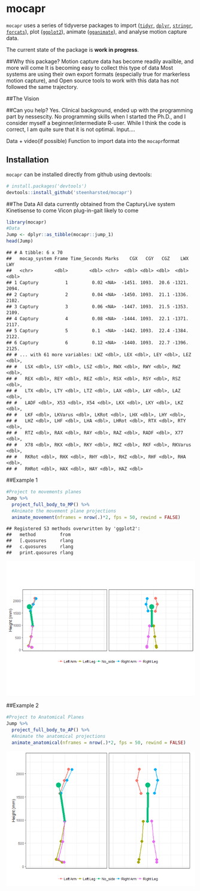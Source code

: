 mocapr
================

<!-- README.md is generated from README.Rmd. Please edit that file -->

`mocapr` uses a series of tidyverse packages to import
([`tidyr`](https://github.com/tidyverse/tidyr),
[`dplyr`](https://github.com/tidyverse/dplyr),
[`stringr`](https://github.com/tidyverse/stringr),
[`forcats`](https://github.com/tidyverse/forcats)), plot
([`ggplot2`](https://github.com/tidyverse/ggplot2)), animate
([`gganimate`](https://github.com/thomasp85/gganimate)), and analyse
motion capture data.

The current state of the package is **work in progress**.

\#\#Why this package? Motion capture data has become readily availble,
and more will come It is becoming easy to collect this type of data Most
systems are using their own export formats (especially true for
markerless motion capture), and Open source tools to work with this data
has not followed the same trajectory.

\#\#The Vision

\#\#Can you help? Yes. Clinical background, ended up with the
programming part by nessescity. No programming skills when I started the
Ph.D., and I consider myself a beginner/intermediate R-user. While I
think the code is correct, I am quite sure that it is not optimal.
Input….

Data + video(if possible) Function to import data into the
`mocapr`format

## Installation

`mocapr` can be installed directly from github using devtools:

``` r
# install.packages('devtools')
devtools::install_github('steenharsted/mocapr')
```

\#\#The Data All data currently obtained from the CapturyLive system
Kinetisense to come Vicon plug-in-gait likely to come

``` r
library(mocapr)
#Data
Jump <- dplyr::as_tibble(mocapr::jump_1)
head(Jump)
```

    ## # A tibble: 6 x 70
    ##   mocap_system Frame Time_Seconds Marks    CGX   CGY   CGZ    LWX   LWY
    ##   <chr>        <dbl>        <dbl> <chr>  <dbl> <dbl> <dbl>  <dbl> <dbl>
    ## 1 Captury          1         0.02 <NA>  -1451. 1093.  20.6 -1321. 2094.
    ## 2 Captury          2         0.04 <NA>  -1450. 1093.  21.1 -1336. 2102.
    ## 3 Captury          3         0.06 <NA>  -1447. 1093.  21.5 -1353. 2109.
    ## 4 Captury          4         0.08 <NA>  -1444. 1093.  22.1 -1371. 2117.
    ## 5 Captury          5         0.1  <NA>  -1442. 1093.  22.4 -1384. 2122.
    ## 6 Captury          6         0.12 <NA>  -1440. 1093.  22.7 -1396. 2125.
    ## # ... with 61 more variables: LWZ <dbl>, LEX <dbl>, LEY <dbl>, LEZ <dbl>,
    ## #   LSX <dbl>, LSY <dbl>, LSZ <dbl>, RWX <dbl>, RWY <dbl>, RWZ <dbl>,
    ## #   REX <dbl>, REY <dbl>, REZ <dbl>, RSX <dbl>, RSY <dbl>, RSZ <dbl>,
    ## #   LTX <dbl>, LTY <dbl>, LTZ <dbl>, LAX <dbl>, LAY <dbl>, LAZ <dbl>,
    ## #   LADF <dbl>, X53 <dbl>, X54 <dbl>, LKX <dbl>, LKY <dbl>, LKZ <dbl>,
    ## #   LKF <dbl>, LKVarus <dbl>, LKRot <dbl>, LHX <dbl>, LHY <dbl>,
    ## #   LHZ <dbl>, LHF <dbl>, LHA <dbl>, LHRot <dbl>, RTX <dbl>, RTY <dbl>,
    ## #   RTZ <dbl>, RAX <dbl>, RAY <dbl>, RAZ <dbl>, RADF <dbl>, X77 <dbl>,
    ## #   X78 <dbl>, RKX <dbl>, RKY <dbl>, RKZ <dbl>, RKF <dbl>, RKVarus <dbl>,
    ## #   RKRot <dbl>, RHX <dbl>, RHY <dbl>, RHZ <dbl>, RHF <dbl>, RHA <dbl>,
    ## #   RHRot <dbl>, HAX <dbl>, HAY <dbl>, HAZ <dbl>

\#\#Example 1

``` r
#Project to movements planes
Jump %>% 
  project_full_body_to_MP() %>%
  #Animate the movement plane projections
  animate_movement(nframes = nrow(.)*2, fps = 50, rewind = FALSE)
```

    ## Registered S3 methods overwritten by 'ggplot2':
    ##   method         from 
    ##   [.quosures     rlang
    ##   c.quosures     rlang
    ##   print.quosures rlang

![](README_files/figure-gfm/unnamed-chunk-2-1.gif)<!-- -->

\#\#Example 2

``` r
#Project to Anatomical Planes 
Jump %>% 
  project_full_body_to_AP() %>% 
  #Animate the anatomical projections
  animate_anatomical(nframes = nrow(.)*2, fps = 50, rewind = FALSE)
```

![](README_files/figure-gfm/unnamed-chunk-3-1.gif)<!-- -->
